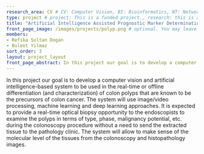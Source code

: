 ```yaml
---
research_area: CV # CV: Computer Vision, BI: Bioinformatics, NT: Network, ML: Machine Learning
type: project # project: This is a funded project., research: this is a research or thesis
title: "Artificial Intelligence Assisted Prognostic Marker Determination from Colonoscopy and Histopathology Images for Colon Polyps"
front_page_image: /images/projects/polyp.png # optional. You may leave it blank 
members:
- Refika Sultan Dogan
- Bulent Yilmaz
sort_order: 3 
layout: project_layout
front_page_abstract: In this project our goal is to develop a computer vision and artificial intelligence-based system to be used in the real-time or offline differentiation (and characterization) of colon polyps that are known to be the precursors of colon cancer. 
---
```

In this project our goal is to develop a computer vision and artificial intelligence-based system to be used in the real-time or offline differentiation (and characterization) of colon polyps that are known to be the precursors of colon cancer. 
The system will use image/video processing, machine learning and deep learning approaches. It is expected to provide a real-time optical biopsy opportunity to the endoscopists to examine the polyps in terms of type, phase, malignancy potential, etc. during the colonoscopy procedure without a need to send the extracted tissue to the pathology clinic. The system will allow to make sense of the molecular level of the tissues from the colonoscopy and histopathology images.